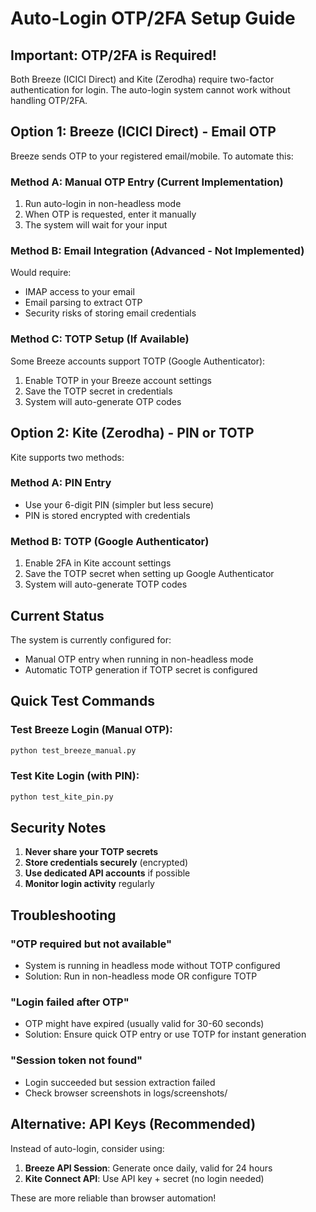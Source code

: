 # Auto-Login OTP/2FA Setup Guide

## Important: OTP/2FA is Required!

Both Breeze (ICICI Direct) and Kite (Zerodha) require two-factor authentication for login. The auto-login system cannot work without handling OTP/2FA.

## Option 1: Breeze (ICICI Direct) - Email OTP

Breeze sends OTP to your registered email/mobile. To automate this:

### Method A: Manual OTP Entry (Current Implementation)
1. Run auto-login in non-headless mode
2. When OTP is requested, enter it manually
3. The system will wait for your input

### Method B: Email Integration (Advanced - Not Implemented)
Would require:
- IMAP access to your email
- Email parsing to extract OTP
- Security risks of storing email credentials

### Method C: TOTP Setup (If Available)
Some Breeze accounts support TOTP (Google Authenticator):
1. Enable TOTP in your Breeze account settings
2. Save the TOTP secret in credentials
3. System will auto-generate OTP codes

## Option 2: Kite (Zerodha) - PIN or TOTP

Kite supports two methods:

### Method A: PIN Entry
- Use your 6-digit PIN (simpler but less secure)
- PIN is stored encrypted with credentials

### Method B: TOTP (Google Authenticator)
1. Enable 2FA in Kite account settings
2. Save the TOTP secret when setting up Google Authenticator
3. System will auto-generate TOTP codes

## Current Status

The system is currently configured for:
- Manual OTP entry when running in non-headless mode
- Automatic TOTP generation if TOTP secret is configured

## Quick Test Commands

### Test Breeze Login (Manual OTP):
```bash
python test_breeze_manual.py
```

### Test Kite Login (with PIN):
```bash
python test_kite_pin.py
```

## Security Notes

1. **Never share your TOTP secrets**
2. **Store credentials securely** (encrypted)
3. **Use dedicated API accounts** if possible
4. **Monitor login activity** regularly

## Troubleshooting

### "OTP required but not available"
- System is running in headless mode without TOTP configured
- Solution: Run in non-headless mode OR configure TOTP

### "Login failed after OTP"
- OTP might have expired (usually valid for 30-60 seconds)
- Solution: Ensure quick OTP entry or use TOTP for instant generation

### "Session token not found"
- Login succeeded but session extraction failed
- Check browser screenshots in logs/screenshots/

## Alternative: API Keys (Recommended)

Instead of auto-login, consider using:
1. **Breeze API Session**: Generate once daily, valid for 24 hours
2. **Kite Connect API**: Use API key + secret (no login needed)

These are more reliable than browser automation!